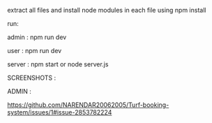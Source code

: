extract all files 
 and install node modules in each file 
 using npm install

 run:

 admin : npm run dev

 user : npm run dev

 server : npm start or  node server.js


SCREENSHOTS :


ADMIN :


https://github.com/NARENDAR20062005/Turf-booking-system/issues/1#issue-2853782224

